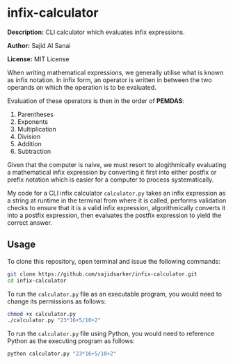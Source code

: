 # infix-calculator

**Description:** CLI calculator which evaluates infix expressions.

**Author:** Sajid Al Sanai

**License:** MIT License

When writing mathematical expressions, we generally utilise what is known as infix notation. In infix form, an operator is written in between the two operands on which the operation is to be evaluated.

Evaluation of these operators is then in the order of **PEMDAS**:

1. Parentheses
2. Exponents
3. Multiplication
4. Division
5. Addition
6. Subtraction

Given that the computer is naive, we must resort to alogithmically evaluating a mathematical infix expression by converting it first into either postfix or prefix notation which is easier for a computer to process systematically.

My code for a CLI infix calculator `calculator.py` takes an infix expression as a string at runtime in the terminal from where it is called, performs validation checks to ensure that it is a valid infix expression, algorithmically converts it into a postfix expression, then evaluates the postfix expression to yield the correct answer.

## Usage

To clone this repository, open terminal and issue the following commands:

```bash
git clone https://github.com/sajidsarker/infix-calculator.git
cd infix-calculator
```

To run the `calculator.py` file as an executable program, you would need to change its permissions as follows:

```bash
chmod +x calculator.py
./calculator.py "23*16+5/10+2"
```

To run the `calculator.py` file using Python, you would need to reference Python as the executing program as follows:

```bash
python calculator.py "23*16+5/10+2"
```
